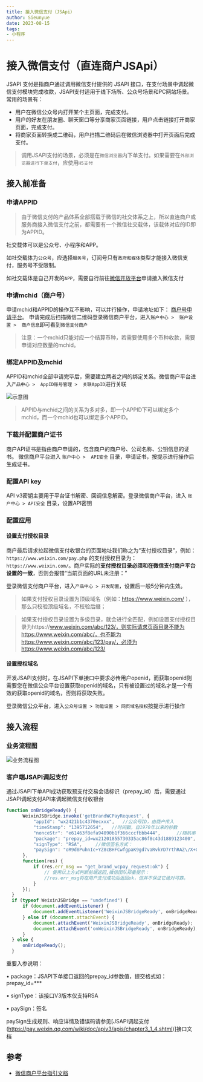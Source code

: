 ```yaml
--- 
title: 接入微信支付（JSApi）
author: Sieunyue
date: 2023-08-15
tags: 
- 小程序
--- 
```


# 接入微信支付（直连商户JSApi）
JSAPI 支付是指商户通过调用微信支付提供的 JSAPI 接口，在支付场景中调起微信支付模块完成收款，JSAPI支付适用于线下场所、公众号场景和PC网站场景。常用的场景有：

* 用户在微信公众号内打开某个主页面，完成支付。
* 用户的好友在朋友圈、聊天窗口等分享商家页面链接，用户点击链接打开商家页面，完成支付。
* 将商家页面转换成二维码，用户扫描二维码后在微信浏览器中打开页面后完成支付。

> 调用JSAPI支付的场景，必须是在`微信浏览器`内下单支付。如果需要在`外部浏览器进行下单支付`，应使用`H5支付`

## 接入前准备
### 申请APPID
> 由于微信支付的产品体系全部搭载于微信的社交体系之上，所以直连商户或服务商接入微信支付之前，都需要有一个微信社交载体，该载体对应的ID即为APPID。

社交载体可以是公众号、小程序和APP。

如社交载体为`公众号`，应选择`服务号`，订阅号只有`政府和媒体`类型才能接入微信支付，服务号不受限制。

如社交载体是自己开发的`APP`，需要自行前往[微信开放平台](https://open.weixin.qq.com/)申请接入微信支付

### 申请mchid（商户号）
申请mchid和APPID的操作互不影响，可以并行操作，申请地址如下： [商户号申请平台](https://pay.weixin.qq.com/index.php/core/home/login?return_url=%2Fpublic%2Fwxpay%2Fapply_guidee)。
申请完成后扫描微信二维码登录微信商户平台，进入`账户中心 >  账户设置 >  商户信息`即可看到`微信支付商户`

> 注意：一个mchid只能对应一个结算币种，若需要使用多个币种收款，需要申请对应数量的mchid。

### 绑定APPID及mchid
APPID和mchid全部申请完毕后，需要建立两者之间的绑定关系。微信商户平台进入`产品中心 >  AppID账号管理 >  关联AppID`进行关联

![示意图](https://food-1256333492.cos.ap-guangzhou.myqcloud.com/assets/d41d53285402db7ccba8b20c8060c407_1692236641853.png)

> APPID与mchid之间的关系为多对多，即一个APPID下可以绑定多个mchid，而一个mchid也可以绑定多个APPID。

### 下载并配置商户证书
商户API证书是指由商户申请的，包含商户的商户号、公司名称、公钥信息的证书。
微信商户平台进入 `账户中心 >  API安全` 目录，申请证书，按提示进行操作后生成证书。

### 配置API key
API v3密钥主要用于平台证书解密、回调信息解密。登录微信商户平台，进入 `账户中心 > API安全` 目录，设置API密钥

### 配置应用
#### 设置支付授权目录
商户最后请求拉起微信支付收银台的页面地址我们称之为“支付授权目录”，例如：`https://www.weixin.com/pay.php` 的支付授权目录为：`https://www.weixin.com/`。商户实际的**支付授权目录必须和在微信支付商户平台设置的一致**，否则会报错“当前页面的URL未注册：”

登录微信支付商户平台，进入`产品中心 > 开发配置`，设置后一般5分钟内生效。

> 如果支付授权目录设置为顶级域名（例如：https://www.weixin.com/ ），那么只校验顶级域名，不校验后缀；

> 如果支付授权目录设置为多级目录，就会进行全匹配，例如设置支付授权目录为https://www.weixin.com/abc/123/，则实际请求页面目录不能为https://www.weixin.com/abc/，也不能为https://www.weixin.com/abc/123/pay/，必须为https://www.weixin.com/abc/123/


#### 设置授权域名
开发JSAPI支付时，在JSAPI下单接口中要求必传用户openid，而获取openid则需要您在微信公众平台设置获取openid的域名，只有被设置过的域名才是一个有效的获取openid的域名，否则将获取失败。

登录微信公众平台，进入`公众号设置 > 功能设置 > 网页域名授权`按提示进行操作


## 接入流程
### 业务流程图
![业务流程图](https://food-1256333492.cos.ap-guangzhou.myqcloud.com/assets/8df52574f67f17b7623f74a9b276c441_1692237484433.png)

### 客户端JSAPI调起支付
通过JSAPI下单API成功获取预支付交易会话标识（prepay_id）后，需要通过JSAPI调起支付API来调起微信支付收银台

``` javascript
function onBridgeReady() {
      WeixinJSBridge.invoke('getBrandWCPayRequest', {
          "appId": "wx2421b1c4370ecxxx",   //公众号ID，由商户传入    
          "timeStamp": "1395712654",   //时间戳，自1970年以来的秒数    
          "nonceStr": "e61463f8efa94090b1f366cccfbbb444",      //随机串    
          "package": "prepay_id=wx21201855730335ac86f8c43d1889123400",
          "signType": "RSA",     //微信签名方式：    
          "paySign": "oR9d8PuhnIc+YZ8cBHFCwfgpaK9gd7vaRvkYD7rthRAZ\/X+QBhcCYL21N7cHCTUxbQ+EAt6Uy+lwSN22f5YZvI45MLko8Pfso0jm46v5hqcVwrk6uddkGuT+Cdvu4WBqDzaDjnNa5UK3GfE1Wfl2gHxIIY5lLdUgWFts17D4WuolLLkiFZV+JSHMvH7eaLdT9N5GBovBwu5yYKUR7skR8Fu+LozcSqQixnlEZUfyE55feLOQTUYzLmR9pNtPbPsu6WVhbNHMS3Ss2+AehHvz+n64GDmXxbX++IOBvm2olHu3PsOUGRwhudhVf7UcGcunXt8cqNjKNqZLhLw4jq\/xDg==" //微信签名
      },
      function(res) {
          if (res.err_msg == "get_brand_wcpay_request:ok") {
              // 使用以上方式判断前端返回,微信团队郑重提示：
              //res.err_msg将在用户支付成功后返回ok，但并不保证它绝对可靠。
          }
      });
  }
  if (typeof WeixinJSBridge == "undefined") {
      if (document.addEventListener) {
          document.addEventListener('WeixinJSBridgeReady', onBridgeReady, false);
      } else if (document.attachEvent) {
          document.attachEvent('WeixinJSBridgeReady', onBridgeReady);
          document.attachEvent('onWeixinJSBridgeReady', onBridgeReady);
      }
  } else {
      onBridgeReady();
  }	  
  ```

重要入参说明：

• package：JSAPI下单接口返回的prepay_id参数值，提交格式如：prepay_id=***

• signType：该接口V3版本仅支持RSA

• paySign：签名

paySign生成规则、响应详情及错误码请参见[JSAPI调起支付(https://pay.weixin.qq.com/wiki/doc/apiv3/apis/chapter3_1_4.shtml)]接口文档


## 参考
* [微信商户平台指引文档](https://pay.weixin.qq.com/wiki/doc/apiv3/open/pay/chapter1_1_1.shtml)